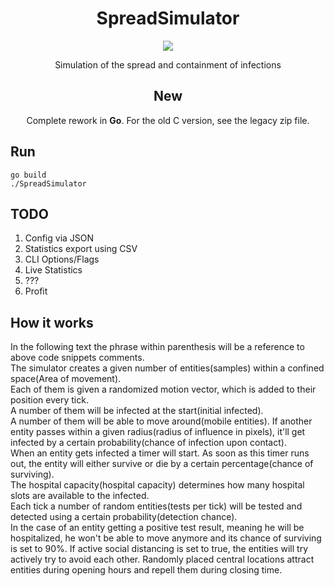 <h1 align="center">SpreadSimulator</h1>

<p align="center">
    <img src="https://img.shields.io/badge/-Golang-blue?style=for-the-badge&logo=go" />
</div>

<br>

<p align="center">
Simulation of the spread and containment of infections
</p>

<h2 align="center">
    New
</h2>
<p align="center">
Complete rework in <b>Go</b>.
For the old C version, see the legacy zip file.
</p>

## Run
```
go build
./SpreadSimulator
```

## TODO
1. Config via JSON
2. Statistics export using CSV
3. CLI Options/Flags
4. Live Statistics
5. ???
6. Profit

## How it works
In the following text the phrase within parenthesis will be a reference to above code snippets comments.  
The simulator creates a given number of entities(samples) within a confined space(Area of movement).  
Each of them is given a randomized motion vector, which is added to their position every tick.   
A number of them will be infected at the start(initial infected).  
A number of them will be able to move around(mobile entities).
If another entity passes within a given radius(radius of influence in pixels), it'll get infected by a certain probability(chance of infection upon contact).  
When an entity gets infected a timer will start. As soon as this timer runs out, the entity will either survive or die by a certain percentage(chance of surviving).  
The hospital capacity(hospital capacity) determines how many hospital slots are available to the infected.  
Each tick a number of random entities(tests per tick) will be tested and detected using a certain probability(detection chance).  
In the case of an entity getting a positive test result, meaning he will be hospitalized, he won't be able to move anymore and its chance of surviving is set to 90%.
If active social distancing is set to true, the entities will try actively try to avoid each other.
Randomly placed central locations attract entities during opening hours and repell them during closing time.
